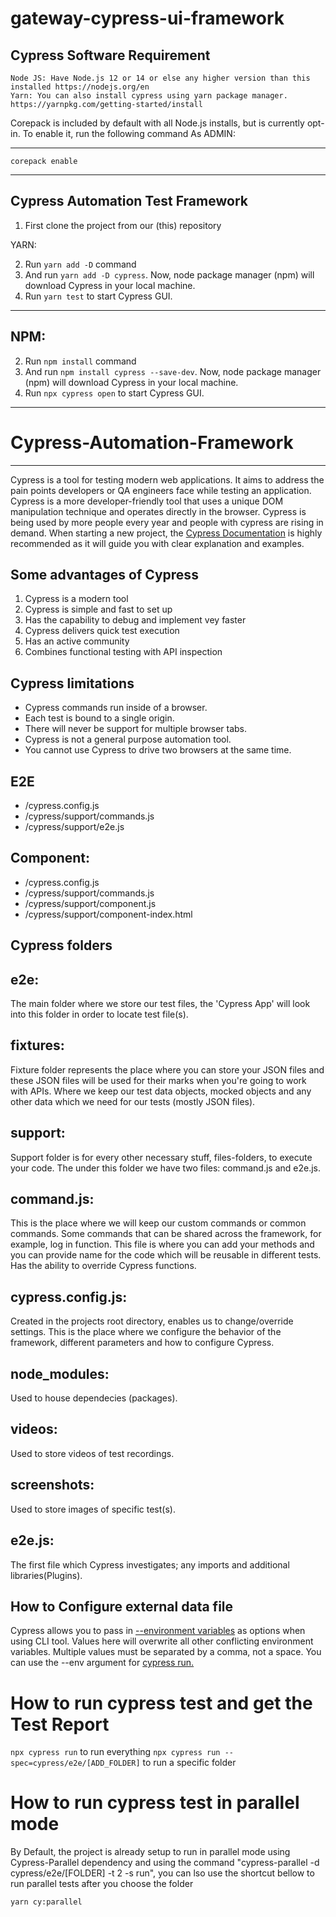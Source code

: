 # gateway-cypress-ui-framework

## Cypress Software Requirement

    Node JS: Have Node.js 12 or 14 or else any higher version than this installed https://nodejs.org/en
    Yarn: You can also install cypress using yarn package manager.  https://yarnpkg.com/getting-started/install

Corepack is included by default with all Node.js installs, but is currently opt-in. To enable it, run the following command As ADMIN:

---

 `corepack enable` 

---


## Cypress Automation Test Framework
1. First clone the project from our (this) repository

YARN:

2. Run `yarn add -D` command 
3. And run `yarn add -D cypress`. Now, node package manager (npm) will download Cypress in your local machine.  
4. Run `yarn test` to start Cypress GUI.
--- 

NPM:
---

2. Run `npm install` command 
3. And run `npm install cypress --save-dev`. Now, node package manager (npm) will download Cypress in your local machine.  
4. Run `npx cypress open` to start Cypress GUI.
--- 

# Cypress-Automation-Framework
---
Cypress is a tool for testing modern web applications. It aims to address the pain points developers or QA engineers face while testing an application. Cypress is a more developer-friendly tool that uses a unique DOM manipulation technique and operates directly in the browser. Cypress is being used by more people every year and people with cypress are rising in demand. When starting a new project, the [Cypress Documentation](https://docs.cypress.io/guides/overview/why-cypress) is highly recommended as it will guide you with clear explanation and examples. 

## Some advantages of Cypress
1. Cypress is a modern tool
2. Cypress is simple and fast to set up
3. Has the capability to debug and implement vey faster
4. Cypress delivers quick test execution
5. Has an active community
6. Combines functional testing with API inspection

## Cypress limitations
+ Cypress commands run inside of a browser.
+ Each test is bound to a single origin.
+ There will never be support for multiple browser tabs.
+ Cypress is not a general purpose automation tool.
+ You cannot use Cypress to drive two browsers at the same time.


## E2E                                                               
+ /cypress.config.js 
+ /cypress/support/commands.js
+ /cypress/support/e2e.js

## Component:

+ /cypress.config.js
+ /cypress/support/commands.js
+ /cypress/support/component.js
+ /cypress/support/component-index.html


## Cypress folders


## e2e:
The main folder where we store our test files, the 'Cypress App' will look into this folder in order to locate test file(s).

## fixtures:
Fixture folder represents the place where you can store your JSON files and these JSON files will be used for their marks when you're going to work with APIs. Where we keep our test data objects, mocked objects and any other data which we need for our tests (mostly JSON files).

## support:
Support folder is for every other necessary stuff, files-folders, to execute your code. The under this folder we have two files: command.js and e2e.js.

## command.js:
This is the place where we will keep our custom commands or common commands. Some commands that can be shared across the framework, for example, log in function. This file is where you can add your methods and you can provide name for the code which will be reusable in different tests. Has the ability to override Cypress functions.

## cypress.config.js:
Created in the projects root directory, enables us to change/override settings. This is the place where we configure the behavior of the framework, different parameters and how to configure Cypress. 

## node_modules:
Used to house dependecies (packages).

## videos:
Used to store videos of test recordings.

## screenshots:
Used to store images of specific test(s).

## e2e.js:
The first file which Cypress investigates; any imports and additional libraries(Plugins).


## How to Configure external data file
Cypress allows you to pass in [--environment variables](https://docs.cypress.io/guides/guides/environment-variables#Option-4-env) as options when using CLI tool. Values here will overwrite all other conflicting environment variables. Multiple values must be separated by a comma, not a space. You can use the --env argument for [cypress run.](https://docs.cypress.io/guides/guides/command-line#cypress-run)

# How to run cypress test and get the Test Report

`npx cypress run` to run everything
`npx cypress run --spec=cypress/e2e/[ADD_FOLDER]`  to run a specific folder


# How to run cypress test in parallel mode

By Default, the project is already setup to run in parallel mode using Cypress-Parallel dependency and using the command "cypress-parallel -d cypress/e2e/[FOLDER] -t 2 -s run", you can lso use the shortcut bellow to run parallel tests after you choose the folder

`yarn cy:parallel` 

